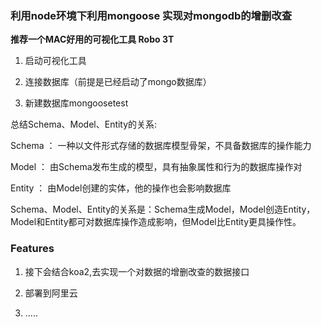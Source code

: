 ### 利用node环境下利用mongoose 实现对mongodb的增删改查 

**推荐一个MAC好用的可视化工具 Robo 3T**

1. 启动可视化工具

2. 连接数据库（前提是已经启动了mongo数据库）

3. 新建数据库mongoosetest

总结Schema、Model、Entity的关系:

Schema ： 一种以文件形式存储的数据库模型骨架，不具备数据库的操作能力

Model ： 由Schema发布生成的模型，具有抽象属性和行为的数据库操作对

Entity ： 由Model创建的实体，他的操作也会影响数据库

Schema、Model、Entity的关系是：Schema生成Model，Model创造Entity，Model和Entity都可对数据库操作造成影响，但Model比Entity更具操作性。

### Features
1. 接下会结合koa2,去实现一个对数据的增删改查的数据接口

2. 部署到阿里云

3. .....
